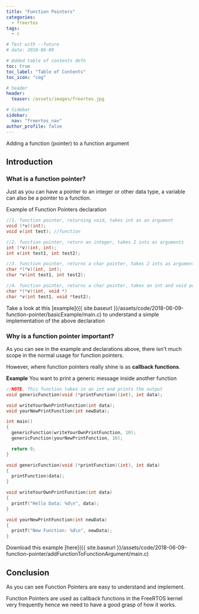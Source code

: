```yaml
---
title: "Function Pointers"
categories:
  - freertos
tags:
  - c

# Test with --future
# date: 2018-06-09

# Added table of contents defn
toc: true
toc_label: "Table of Contents"
toc_icon: "cog"

# header
header:
  teaser: /assets/images/freertos.jpg

# Sidebar
sidebar:
  nav: "freertos_nav"
author_profile: false
---
```


Adding a function (pointer) to a function argument

## Introduction

### What is a function pointer?

Just as you can have a pointer to an integer or other data type, a variable can also be a pointer to a function.

Example of Function Pointers declaration

``` c
//1. function pointer, returning void, takes int as an argument
void (*v)(int);
void v(int test); //function

//2. function pointer, return an integer, takes 2 ints as arguments
int (*v)(int, int);
int v(int test1, int test2);

//3. function pointer, returns a char pointer, takes 2 ints as arguments
char *(*v)(int, int);
char *v(int test1, int test2);

//4. function pointer, returns a char pointer, takes an int and void pointer as arguments
char *(*v)(int, void *)
char *v(int test1, void *test2);
```

Take a look at this [example]({{ site.baseurl }}/assets/code/2018-06-09-function-pointer/basicExample/main.c) to understand a simple implementation of the above declaration

### Why is a function pointer important?

As you can see in the example and declarations above, there isn't much scope in the normal usage for function pointers.

However, where function pointers really shine is as **callback functions**.

**Example**
You want to print a generic message inside another function

``` c
//NOTE, This function takes in an int and prints the output
void genericFunction(void (*printFunction)(int), int data);

void writeYourOwnPrintFunction(int data);
void yourNewPrintFunction(int newData);

int main()
{
  genericFunction(writeYourOwnPrintFunction, 10);
  genericFunction(yourNewPrintFunction, 10);

  return 0;
}

void genericFunction(void (*printFunction)(int), int data)
{
  printFunction(data);
}

void writeYourOwnPrintFunction(int data)
{
  printf("Hello Data: %d\n", data);
}

void yourNewPrintFunction(int newData)
{
  printf("New Function: %d\n", newData);
}
```

Download this example [here]({{ site.baseurl }}/assets/code/2018-06-09-function-pointer/addFunctionToFunctionArgument/main.c)

## Conclusion

As you can see Function Pointers are easy to understand and implement.

Function Pointers are used as callback functions in the FreeRTOS kernel very frequently hence we need to have a good grasp of how it works.
